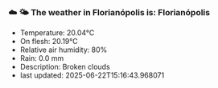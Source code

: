 ### ☁️ 🌤️  The weather in Florianópolis is: Florianópolis

- Temperature: 20.04°C
- On flesh: 20.19°C
- Relative air humidity: 80%
- Rain: 0.0 mm
- Description: Broken clouds
- last updated: 2025-06-22T15:16:43.968071
